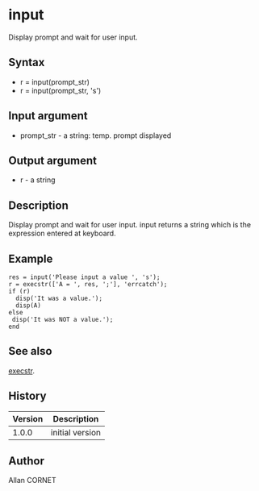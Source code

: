 

# input

Display prompt and wait for user input.

## Syntax

- r = input(prompt_str)
- r = input(prompt_str, 's')

## Input argument

 - prompt_str - a string: temp. prompt displayed

## Output argument

 - r - a string

## Description


  <p>Display prompt and wait for user input. input returns a string which is the expression entered at keyboard.</p>


## Example

```Nelson
res = input('Please input a value ', 's');
r = execstr(['A = ', res, ';'], 'errcatch');
if (r)
  disp('It was a value.');
  disp(A)
else
 disp('It was NOT a value.');
end
```

## See also

[execstr](../core/execstr.md).
## History

|Version|Description|
|------|------|
|1.0.0|initial version|


## Author

Allan CORNET



